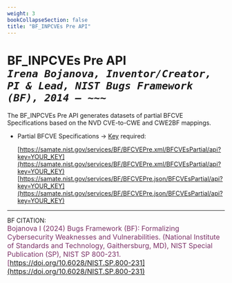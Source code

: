 ```yaml
---
weight: 3
bookCollapseSection: false
title: "BF_INPCVEs Pre API"
---
```


<!-- Google tag (gtag.js) -->
<script async src="https://www.googletagmanager.com/gtag/js?id=G-PJ364XPP9F"></script>
<script>
  window.dataLayer = window.dataLayer || [];
  function gtag(){dataLayer.push(arguments);}
  gtag('js', new Date());

  gtag('config', 'G-PJ364XPP9F');
</script>

# BF_INPCVEs Pre API <br/> _`Irena Bojanova, Inventor/Creator, PI & Lead, NIST Bugs Framework (BF), 2014 – ~~~`_

The BF_INPCVEs Pre API generates datasets of partial BFCVE Specifications based on the NVD CVE-to-CWE and CWE2BF mappings.

- Partial BFCVE Specifications &rarr; [Key](https://forms.gle/SRZyva5Vn1i4dQQ2A) required:

  [https://samate.nist.gov/services/BF/BFCVEPre.xml/BFCVEsPartial/api?key=YOUR_KEY](https://samate.nist.gov/services/BF/BFCVEPre.xml/BFCVEsPartial/api?key=YOUR_KEY)<br/>
  [https://samate.nist.gov/services/BF/BFCVEPre.json/BFCVEsPartial/api?key=YOUR_KEY](https://samate.nist.gov/services/BF/BFCVEPre.json/BFCVEsPartial/api?key=YOUR_KEY)

_________________________________

BF CITATION: <br/>
<l style="font-size: 16px; color: #7D3368"> Bojanova I (2024) Bugs Framework (BF): Formalizing Cybersecurity Weaknesses and Vulnerabilities. (National Institute of Standards and Technology, Gaithersburg, MD), NIST Special Publication (SP), NIST SP 800-231. [https://doi.org/10.6028/NIST.SP.800-231](https://doi.org/10.6028/NIST.SP.800-231)</l> 
